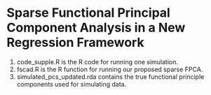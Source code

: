 # Sparse Functional Principal Component Analysis in a New Regression Framework

1. code_supple.R is the R code for running one simulation.
2. fscad.R is the R function for running our proposed sparse FPCA.
3. simulated_pcs_updated.rda contains the true functional principle components used for simulating data.
